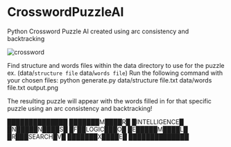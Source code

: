# CrosswordPuzzleAI
Python Crossword Puzzle AI created using arc consistency and backtracking

![crossword](https://user-images.githubusercontent.com/18132230/116025469-6be2b900-a605-11eb-8da1-7d0aa1c7af8a.png)

Find structure and words files within the data directory to use for the puzzle ex. (data/`structure file` data/`words file`)
Run the following command with your chosen files:
  python generate.py data/structure file.txt data/words file.txt output.png

The resulting puzzle will appear with the words filled in for that specific puzzle using an arc consistency and backtracking!

██████████████
███████M████R█
█INTELLIGENCE█
█N█████N████S█
█F██LOGIC███O█
█E█████M████L█
█R███SEARCH█V█
███████X████E█
██████████████
